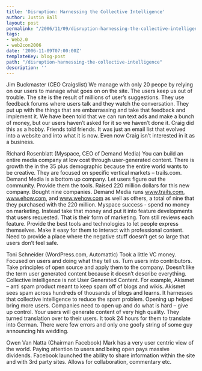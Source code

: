 ```yaml
---
title: 'Disruption: Harnessing the Collective Intelligence'
author: Justin Ball
layout: post
permalink: "/2006/11/09/disruption-harnessing-the-collective-intelligence/"
tags:
- Web2.0
- web2con2006
date: '2006-11-09T07:00:00Z'
templateKey: blog-post
path: "/disruption-harnessing-the-collective-intelligence"
description: ''
---
```


Jim Buckmaster (CEO Craigslist)
We manage with only 20 peope by relying on our users to manage what goes on on the site. The users keep us out of trouble. The site is the result of millions of user’s suggestions. They use feedback forums where users talk and they watch the conversation. They put up with the things that are embarrassing and take that feedback and implement it. We have been told that we can run text ads and make a bunch of money, but our users haven’t asked for it so we haven’t done it. Craig did this as a hobby. Friends told friends. It was just an email list that evolved into a website and into what it is now. Even now Craig isn’t interested in it as a business.

Richard Rosenblatt (Myspace, CEO of Demand Media)
You can build an entire media company at low cost through user-generated content. There is growth the in the 35 plus demographic because the entire world wants to be creative. They are focused on specific vertical markets – trails.com. Demand Media is a bottom up company. Let users figure out the community. Provide them the tools. Raised 220 million dollars for this new company. Bought nine companies. Demand Media runs www.trails.com, www.ehow.com, and www.wehow.com as well as others, a total of nine that they purchased with the 220 million.
Myspace success - spend no money on marketing. Instead take that money and put it into feature developments that users requested. That is their form of marketing. Tom still reviews each feature.
Provide the best tools and technologies to let people express themselves. Make it easy for them to interact with professional content. Need to provide a place where the negative stuff doesn’t get so large that users don’t feel safe.

Toni Schneider (WordPress.com, Automattic)
Took a little VC money. Focused on users and doing what they tell us. Turn users into contributors. Take principles of open source and apply them to the company. Doesn’t like the term user generated content because it doesn’t describe everything. Collective intelligence is not User Generated Content. For example, Akismet – anti spam product meant to keep spam off of blogs and wikis. Akismet sees spam across hundreds of thousands of blogs and learns. It harnesses that collective intelligence to reduce the spam problem. Opening up helped bring more users. Companies need to open up and do what is hard – give up control. Your users will generate content of very high quality. They turned translation over to their users. It took 24 hours for them to translate into German. There were few errors and only one goofy string of some guy announcing his wedding.

Owen Van Natta (Chairman Facebook)
Mark has a very user centric view of the world. Paying attention to users and being open pays massive dividends. Facebook launched the ability to share information within the site and with 3rd party sites. Allows for collaboration, commentary etc.
